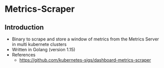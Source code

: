 # Metrics-Scraper

## Introduction

* Binary to scrape and store a window of metrics from the Metrics Server in multi kubernete clusters
* Written in Golang (version 1.15)
* References
  * https://github.com/kubernetes-sigs/dashboard-metrics-scraper

